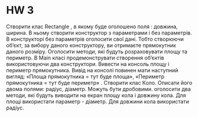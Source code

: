 # HW 3
<p>
Створити клас Rectangle , в якому буде оголошено поля : довжина, ширина. В ньому створити конструктор з параметрами і без параметрів. В конструкторі без параметрів оголосити свої дані. Тобто створюючи об’єкт, за вибору даного конструктору, ви отримаєте прямокутник даного розміру. Оголосити методи, які будуть розраховувати площу та периметр. В Main класі продемонструвати створення об’єктів використовуючи два конструктори. Вивести на консоль площу і периметр прямокутника. Вивід на консолі повинен мати наступний вигляд: «Площа прямокутника = тут буде площа», «Периметр прямокутника = тут буде периметр» .
Створити клас Коло. Описати його двома полями: радіус, діаметр. Можуть бути дробовими. оголосити два методи, які будуть виводити на екран площу кола і довжину кола. Для площі використати параметр - діаметр. Для довжини кола використати радіус.
</p>
